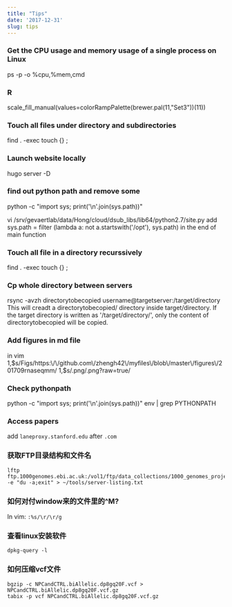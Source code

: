 ```yaml
---
title: "Tips"
date: '2017-12-31'
slug: tips
---
```


### Get the CPU usage and memory usage of a single process on Linux
ps -p <pid> -o %cpu,%mem,cmd

### R
scale_fill_manual(values=colorRampPalette(brewer.pal(11,"Set3"))(11))

### Touch all files under directory and subdirectories
find . -exec touch {} \;

### Launch website locally
hugo server -D

### find out python path and remove some
python -c "import sys; print('\n'.join(sys.path))"

vi /srv/gevaertlab/data/Hong/cloud/dsub_libs/lib64/python2.7/site.py
add
sys.path =  filter (lambda a: not a.startswith('/opt'), sys.path)
in the end of main function


### Touch all file in a directory recurssively
find . -exec touch {} \;

### Cp whole directory between servers 
rsync -avzh directorytobecopied username@targetserver:/target/directory
This will creadt a directorytobecopied/ directory inside target/directory.
If the target directory is written as '/target/directory/', only the content of directorytobecopied will be copied.

### Add figures in md file
in vim
1,$s/Figs/https:\/\/github.com\/zhengh42\/myfiles\/blob\/master\/figures\/201709rnaseqmm/ 
1,$s/.png/.png?raw=true/

### Check pythonpath
python -c "import sys; print('\n'.join(sys.path))"
env | grep PYTHONPATH

### Access papers
add `laneproxy.stanford.edu` after `.com`

### 获取FTP目录结构和文件名
```
lftp ftp.1000genomes.ebi.ac.uk:/vol1/ftp/data_collections/1000_genomes_project/data -e "du -a;exit" > ~/tools/server-listing.txt
```
### 如何对付window来的文件里的^M?
In vim:  `:%s/\r/\r/g`

### 查看linux安装软件
`dpkg-query -l`

### 如何压缩vcf文件
```
bgzip -c NPCandCTRL.biAllelic.dp8gq20F.vcf > NPCandCTRL.biAllelic.dp8gq20F.vcf.gz
tabix -p vcf NPCandCTRL.biAllelic.dp8gq20F.vcf.gz
```

